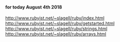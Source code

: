 #### for today August 4th 2018
http://www.rubyist.net/~slagell/ruby/index.html
http://www.rubyist.net/~slagell/ruby/getstarted.html
http://www.rubyist.net/~slagell/ruby/strings.html
http://www.rubyist.net/~slagell/ruby/arrays.html
